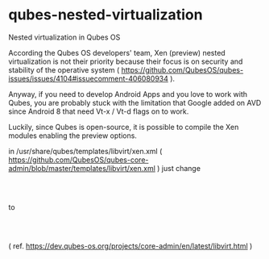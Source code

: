 # qubes-nested-virtualization
Nested virtualization in Qubes OS

According the Qubes OS developers' team, Xen (preview) nested virtualization is not their priority because their focus is on security and stability of the operative system ( https://github.com/QubesOS/qubes-issues/issues/4104#issuecomment-406080934 ).

Anyway, if you need to develop Android Apps and you love to work with Qubes, you are probably stuck with the limitation that Google added on AVD since Android 8 that need Vt-x / Vt-d flags on to work.

Luckily, since Qubes is open-source, it is possible to compile the Xen modules enabling the preview options.

in  /usr/share/qubes/templates/libvirt/xen.xml ( https://github.com/QubesOS/qubes-core-admin/blob/master/templates/libvirt/xen.xml ) just change

<pre>
<feature name='vmx' policy='disable'/>
<feature name='svm' policy='disable'/>
</pre>       

to

<pre>
<feature name='vmx' policy='enable'/>
<feature name='svm' policy='enable'/>
</pre>

( ref. https://dev.qubes-os.org/projects/core-admin/en/latest/libvirt.html )
